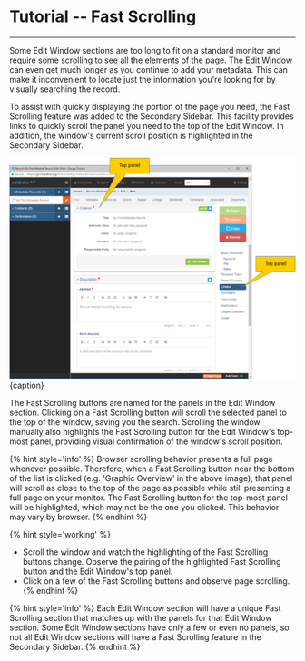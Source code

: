 # Tutorial -- Fast Scrolling
--- 

Some <span class="md-window">Edit Window</span> sections are too long to fit on a standard monitor and require some scrolling to see all the elements of the page.  The Edit Window can even get much longer as you continue to add your metadata.  This can make it inconvenient to locate just the information you're looking for by visually searching the record.

To assist with quickly displaying the portion of the page you need, the <span class="md-window">Fast Scrolling</span> feature was added to the <span class="md-window">Secondary Sidebar</span>.  This facility provides links to quickly scroll the panel you need to the top of the <span class="md-window">Edit Window</span>.  In addition, the window's current scroll position is highlighted in the <span class="md-window">Secondary Sidebar</span>.  

![Secondary Sidebar Fast Scrolling Facility](/assets/tutorial/fast-scrolling.png){caption}

The <span class="md-window">Fast Scrolling</span> buttons are named for the panels in the <span class="md-window">Edit Window</span> section.  Clicking on a <span class="md-window">Fast Scrolling</span> button will scroll the selected panel to the top of the window, saving you the search.  Scrolling the window manually also highlights the <span class="md-window">Fast Scrolling</span> button for the <span class="md-window">Edit Window's</span> top-most panel, providing visual confirmation of the window's scroll position. 

{% hint style='info' %}
  Browser scrolling behavior presents a full page whenever possible.  Therefore, when a <span class="md-window">Fast Scrolling</span> button near the bottom of the list is clicked (e.g. 'Graphic Overview' in the above image), that panel will scroll as close to the top of the page as possible while still presenting a full page on your monitor.  The <span class="md-window">Fast Scrolling</span> button for the top-most panel will be highlighted, which may not be the one you clicked. This behavior may vary by browser.
{% endhint %} 

{% hint style='working' %}
  * Scroll the window and watch the highlighting of the <span class="md-window">Fast Scrolling</span> buttons change.  Observe the pairing of the highlighted <span class="md-window">Fast Scrolling</span> button and the <span class="md-window">Edit Window's</span> top panel.
  * Click on a few of the <span class="md-window">Fast Scrolling</span> buttons and observe page scrolling. 
{% endhint %}

{% hint style='info' %}
  Each <span class="md-window">Edit Window</span> section will have a unique <span class="md-window">Fast Scrolling</span> section that matches up with the panels for that <span class="md-window">Edit Window</span> section.  Some <span class="md-window">Edit Window</span> sections have only a few or even no panels, so not all <span class="md-window">Edit Window</span> sections will have a <span class="md-window">Fast Scrolling</span> feature in the <span class="md-window">Secondary Sidebar</span>. 
{% endhint %}
